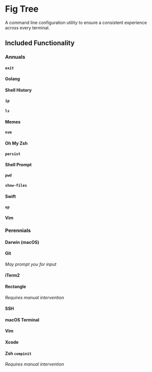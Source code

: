 # Fig Tree

A command line configuration utility to ensure a consistent experience across every terminal.

## Included Functionality

### Annuals

#### `exit`

#### Golang

#### Shell History

#### `ip`

#### `ls`

#### Memes

#### `nvm`

#### Oh My Zsh

#### `persist`

#### Shell Prompt

#### `pwd`

#### `show-files`

#### Swift

#### `up`

#### Vim

### Perennials

#### Darwin (macOS)

#### Git

_May prompt you for input_

#### iTerm2

#### Rectangle

_Requires manual intervention_

#### SSH

#### macOS Terminal

#### Vim

#### Xcode

#### Zsh `compinit`

_Requires manual intervention_
